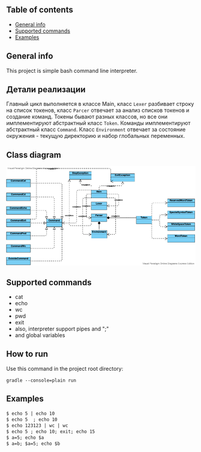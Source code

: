 ## Table of contents
* [General info](#general-info)
* [Supported commands](#supported-commands)
* [Examples](#examples)

## General info
This project is simple bash command line interpreter.

## Детали реализации
Главный цикл выполняется в классе Main, класс `Lexer` разбивает строку на список токенов,
класс `Parcer` отвечает за анализ списков токенов и создание команд. Токены бывают разных классов,
но все они имплементируют абстрактный класс `Token`. Команды имплементируют абстрактный класс 
`Command`. Класс `Environment` отвечает за состояние окружения - текущую директорию и набор
глобальных переменных.


## Class diagram
![rogue classes](./src/main/java/com/chernokoz/docs/cliClasses.png)

## Supported commands
* cat
* echo
* wc
* pwd
* exit
* also, interpreter support pipes and ";"
* and global variables

## How to run
Use this command in the project root directory:
```
gradle --console=plain run
```

## Examples
```
$ echo 5 | echo 10
$ echo 5  ; echo 10
$ echo 123123 | wc | wc
$ echo 5 ; echo 10; exit; echo 15
$ a=5; echo $a
$ a=b; $a=5; echo $b
```
